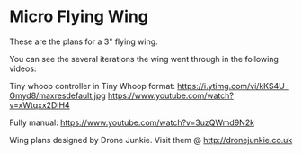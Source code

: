# Micro Flying Wing

These are the plans for a 3" flying wing.

You can see the several iterations the wing went through in the following videos:

Tiny whoop controller in Tiny Whoop format:
<img>https://i.ytimg.com/vi/kKS4U-Gmyd8/maxresdefault.jpg</img>
https://www.youtube.com/watch?v=xWtqxx2DlH4

Fully manual:
https://www.youtube.com/watch?v=3uzQWmd9N2k



Wing plans designed by Drone Junkie.
Visit them @ http://dronejunkie.co.uk

